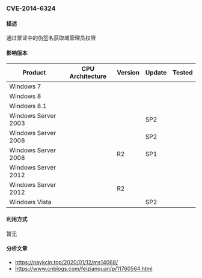 ### CVE-2014-6324

#### 描述

通过票证中的伪签名获取域管理员权限

#### 影响版本

| Product             | CPU Architecture | Version | Update | Tested |
| ------------------- | ---------------- | ------- | ------ | ------ |
| Windows 7           |                  |         |        |        |
| Windows 8           |                  |         |        |        |
| Windows 8.1         |                  |         |        |        |
| Windows Server 2003 |                  |         | SP2    |        |
| Windows Server 2008 |                  |         | SP2    |        |
| Windows Server 2008 |                  | R2      | SP1    |        |
| Windows Server 2012 |                  |         |        |        |
| Windows Server 2012 |                  | R2      |        |        |
| Windows Vista       |                  |         | SP2    |        |

#### 利用方式

暂无

#### 分析文章
- https://naykcin.top/2020/01/12/ms14068/
- https://www.cnblogs.com/feizianquan/p/11760564.html